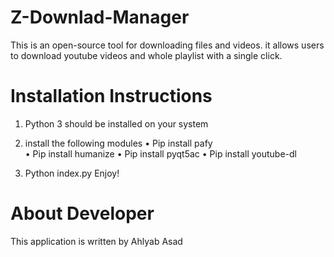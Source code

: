 # Z-Downlad-Manager
This is an open-source tool for downloading files and videos. it allows users to download youtube videos and whole playlist with a single click.

# Installation Instructions
1. Python 3 should be installed on your system
2. install the following modules
 •  Pip install pafy</Br>
 •	Pip install humanize
 •	Pip install pyqt5ac
 •	Pip install youtube-dl
  
3. Python index.py
Enjoy!

# About Developer
This application is written by Ahlyab Asad

